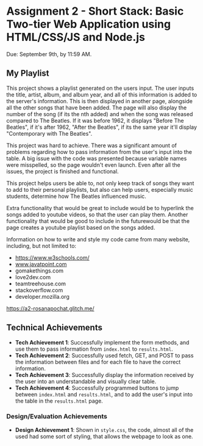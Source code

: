 Assignment 2 - Short Stack: Basic Two-tier Web Application using HTML/CSS/JS and Node.js  
===
Due: September 9th, by 11:59 AM.

## My Playlist
This project shows a playlist generated on the users input. The user inputs the title, artist, album, and album year, and all of this information is added to the server's information. This is then displayed in another page, alongside all the other songs that have been added. The page will also display the number of the song (if its the nth added) and when the song was released compared to The Beatles. If it was before 1962, it displays "Before The Beatles", if it's after 1962, "After the Beatles", if its the same year it'll display "Contemporary with The Beatles".

This project was hard to achieve. There was a significant amount of problems regarding how to pass information from the user's input into the table. A big issue with the code was presented because variable names were misspelled, so the page wouldn't even launch. Even after all the issues, the project is finished and functional. 

This project helps users be able to, not only keep track of songs they want to add to their personal playlists, but also can help users, especially music students, determine how The Beatles influenced music.

Extra functionality that would be great to include would be to hyperlink the songs added to youtube videos, so that the user can play them. Another functionality that would be good to include in the futurewould be that the page creates a youtube playlist based on the songs added.

Information on how to write and style my code came from many website, including, but not limited to:
- https://www.w3schools.com/
- www.javatpoint.com
- gomakethings.com
- love2dev.com
- teamtreehouse.com
- stackoverflow.com
- developer.mozilla.org


https://a2-rosanapochat.glitch.me/

## Technical Achievements
- **Tech Achievement 1**: Successfully implement the form methods, and use them to pass information from `index.html` to `results.html`.
- **Tech Achievement 2**: Successfully used fetch, GET, and POST to pass the information between files and for each file to have the correct information.
- **Tech Achievement 3**: Successfully display the information received by the user into an understandable and visually clear table.
- **Tech Achievement 4**: Successfully programmed buttons to jump between `index.html` and `results.html`, and to add the user's input into the table in the `results.html` page. 

### Design/Evaluation Achievements
- **Design Achievement 1**: Shown in `style.css`, the code, almost all of the used had some sort of styling, that allows the webpage to look as one.